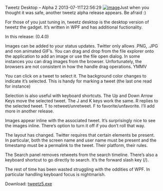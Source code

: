 Tweetz Desktop &ndash; Alpha 2
2013-07-11T22:56:29
[![image](http://az667460.vo.msecnd.net/cdn/images/blog/Windows-Live-Writer/TweetzAlpha-2_10285/image_thumb.png)](http://az667460.vo.msecnd.net/cdn/images/blog/Windows-Live-Writer/TweetzAlpha-2_10285/image_2.png)Just when you thought it was safe, another tweetz alpha release appears. Be afraid :)

For those of you just tuning in, tweetz desktop is the desktop version of tweetz the gadget. It’s written in WPF and has additional fuctionality.

In this release: (0.4.0)

Images can be added to your status updates. Twitter only allows .PNG, .JPG and non animated GIF’s. You can drag and drop from the file explorer onto the application to add an image or use the file open dialog. In some instances you can drag images from the browser. Unfortunately, the browsers are not consistent in how the handle drag operations. YMMV

You can click on a tweet to select it. The background color changes to indicate it’s selected. This is handy for marking a tweet (the last one read for instance)

Selection is also useful with keyboard shortcuts. The Up and Down Arrow Keys move the selected tweet. The J and K keys work the same. R replies to the selected tweet. T to retweet/unretweet. F to favorite/unfavorite. I’ll add more in another release.

Images appear inline with the associated tweet. It’s surprisingly nice to see the images inline. There’s option to turn it off if you don’t roll that way.

The layout has changed. Twitter requires that certain elements be present. In particular, both the screen name and user name must be present and the timestamp must be a permalink to the tweet. Their platform, their rules.

The Search panel removes retweets from the search timeline. There’s also a keyboard shortcut to go directly to search. It’s the forward slash key (/). 

The rest of time has been wasted struggling with the oddities of WPF. In particular handling keyboard focus is nightmarish. 

Download: [tweetz5.exe](/cdn/downloads/tweetz5.exe)
